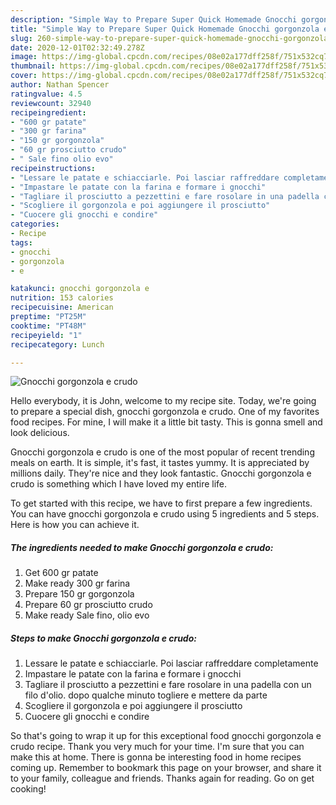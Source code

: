 ```yaml
---
description: "Simple Way to Prepare Super Quick Homemade Gnocchi gorgonzola e crudo"
title: "Simple Way to Prepare Super Quick Homemade Gnocchi gorgonzola e crudo"
slug: 260-simple-way-to-prepare-super-quick-homemade-gnocchi-gorgonzola-e-crudo
date: 2020-12-01T02:32:49.278Z
image: https://img-global.cpcdn.com/recipes/08e02a177dff258f/751x532cq70/gnocchi-gorgonzola-e-crudo-recipe-main-photo.jpg
thumbnail: https://img-global.cpcdn.com/recipes/08e02a177dff258f/751x532cq70/gnocchi-gorgonzola-e-crudo-recipe-main-photo.jpg
cover: https://img-global.cpcdn.com/recipes/08e02a177dff258f/751x532cq70/gnocchi-gorgonzola-e-crudo-recipe-main-photo.jpg
author: Nathan Spencer
ratingvalue: 4.5
reviewcount: 32940
recipeingredient:
- "600 gr patate"
- "300 gr farina"
- "150 gr gorgonzola"
- "60 gr prosciutto crudo"
- " Sale fino olio evo"
recipeinstructions:
- "Lessare le patate e schiacciarle. Poi lasciar raffreddare completamente"
- "Impastare le patate con la farina e formare i gnocchi"
- "Tagliare il prosciutto a pezzettini e fare rosolare in una padella con un filo d&#39;olio. dopo qualche minuto togliere e mettere da parte"
- "Scogliere il gorgonzola e poi aggiungere il prosciutto"
- "Cuocere gli gnocchi e condire"
categories:
- Recipe
tags:
- gnocchi
- gorgonzola
- e

katakunci: gnocchi gorgonzola e 
nutrition: 153 calories
recipecuisine: American
preptime: "PT25M"
cooktime: "PT48M"
recipeyield: "1"
recipecategory: Lunch

---
```



![Gnocchi gorgonzola e crudo](https://img-global.cpcdn.com/recipes/08e02a177dff258f/751x532cq70/gnocchi-gorgonzola-e-crudo-recipe-main-photo.jpg)

Hello everybody, it is John, welcome to my recipe site. Today, we're going to prepare a special dish, gnocchi gorgonzola e crudo. One of my favorites food recipes. For mine, I will make it a little bit tasty. This is gonna smell and look delicious.

Gnocchi gorgonzola e crudo is one of the most popular of recent trending meals on earth. It is simple, it's fast, it tastes yummy. It is appreciated by millions daily. They're nice and they look fantastic. Gnocchi gorgonzola e crudo is something which I have loved my entire life.




To get started with this recipe, we have to first prepare a few ingredients. You can have gnocchi gorgonzola e crudo using 5 ingredients and 5 steps. Here is how you can achieve it.

<!--inarticleads1-->

##### The ingredients needed to make Gnocchi gorgonzola e crudo:

1. Get 600 gr patate
1. Make ready 300 gr farina
1. Prepare 150 gr gorgonzola
1. Prepare 60 gr prosciutto crudo
1. Make ready  Sale fino, olio evo




<!--inarticleads2-->

##### Steps to make Gnocchi gorgonzola e crudo:

1. Lessare le patate e schiacciarle. Poi lasciar raffreddare completamente
1. Impastare le patate con la farina e formare i gnocchi
1. Tagliare il prosciutto a pezzettini e fare rosolare in una padella con un filo d&#39;olio. dopo qualche minuto togliere e mettere da parte
1. Scogliere il gorgonzola e poi aggiungere il prosciutto
1. Cuocere gli gnocchi e condire




So that's going to wrap it up for this exceptional food gnocchi gorgonzola e crudo recipe. Thank you very much for your time. I'm sure that you can make this at home. There is gonna be interesting food in home recipes coming up. Remember to bookmark this page on your browser, and share it to your family, colleague and friends. Thanks again for reading. Go on get cooking!
